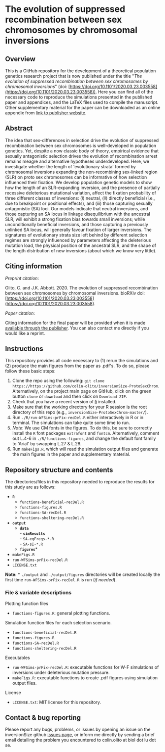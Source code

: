 # The evolution of suppressed recombination between sex chromosomes by chromosomal inversions

## Overview

This is a GitHub repository for the development of a theoretical population genetics research project that is now published under the title "*The evolution of suppressed recombination between sex chromosomes by chromosomal inversions*" (doi: [https://doi.org/10.1101/2020.03.23.003558](https://doi.org/10.1101/2020.03.23.003558)). Here you can find all of the necessary code to reproduce the simulations presented in the published paper and appendices, and the LaTeX files used to compile the manuscript. Other supplementary material for the paper can be downloaded as an online appendix from [link to publisher website](URL).


## Abstract

The idea that sex-differences in selection drive the evolution of suppressed recombination between sex chromosomes is well-developed in population genetics. Yet, despite a now classic body of theory, empirical evidence that sexually antagonistic selection drives the evolution of recombination arrest remains meagre and alternative hypotheses underdeveloped. Here, we investigate whether the length of 'evolutionary strata' formed by chromosomal inversions expanding the non-recombining sex-linked region (SLR) on proto sex chromosomes can be informative of how selection influenced their fixation. We develop population genetic models to show how the length of an SLR-expanding inversion, and the presence of partially recessive deleterious mutational variation, affect the fixation probability of three different classes of inversions: (*i*) neutral, (*ii*) directly beneficial (i.e., due to breakpoint or positional effects), and (*iii*) those capturing sexually antagonistic (SA) loci. Our models indicate that neutral inversions, and those capturing an SA locus in linkage disequilibrium with the ancestral SLR, will exhibit a strong fixation bias towards small inversions; while unconditionally beneficial inversions, and those capturing a previously unlinked SA locus, will generally favour fixation of larger inversions. The signatures of evolutionary strata size left behind by different selection regimes are strongly influenced by parameters affecting the deleterious mutation load, the physical position of the ancestral SLR, and the shape of the length distribution of new inversions (about which we know very little).

## Citing information

*Preprint citation*:

Olito, C. and J.K. Abbott. 2020. The evolution of suppressed recombination between sex chromosomes by chromosomal inversions. bioRXiv doi: [https://doi.org/10.1101/2020.03.23.003558](https://doi.org/10.1101/2020.03.23.003558).

*Paper citation*:

Citing information for the final paper will be provided when it is made [available through the publisher](URL). You can also contact me directly if you would like a reprint. 

##  Instructions

This repository provides all code necessary to (1) rerun the simulations and (2) produce the main figures from the paper as .pdf's. To do so, please follow these basic steps:

1. Clone the repo using the following: `git clone https://https://github.com/colin-olito/inversionSize-ProtoSexChrom`. Alternatively, on the project main page on GitHub, click on the green button `clone` or `download` and then click on `Download ZIP`.  
2. Check that you have a recent version of [`R`](https://www.r-project.org/) installed. 
3. Make sure that the working directory for your R session is the root directory of this repo (e.g., `inversionSize-ProtoSexChrom-master/`).
4. Run `./R/run-WFSims-prFix-recDel.R` either interactively in R or in terminal. The simulations can take quite some time to run.
5. *Note*: We use CM fonts in the figures. To do this, be sure to correctly install the `R` font packages `extrafont` and `fontcm`. Alternatively, comment out L.4-6 in `./R/functions-figures`, and change the default font family to 'Arial' by swapping L.27 & L.28.
6. Run `makeFigs.R`, which will read the simulation output files and generate the main figures in the paper and supplementary material.  


## Repository structure and contents 

The directories/files in this repository needed to reproduce the results for this study are as follows:  

- **`R`**   
	- `functions-beneficial-recDel.R`  
	- `functions-figures.R`  
	- `functions-SA-recDel.R`  
	- `functions-sheltering-recDel.R`  
- **`output`**   
	- **`data`**   
			- **`simResults`**   
				- `SA-eqFreqs-*.R`  
				- `SA-sI-*.R`  
	- **`figures`***  
- `makeFigs.R`  
- `run-WFSims-prFix-recDel.R`  
- `LICENSE.txt`   

**Note:** * `./output` and `./output/figures` directories will be created locally the first time `run-WFSims-prFix-recDel.R` is run (*if needed*).


### File & variable descriptions

Plotting function files
- `functions-figures.R`: general plotting functions.   

Simulation function files for each selection scenario.
- `functions-beneficial-recDel.R`  
- `functions-figures.R`  
- `functions-SA-recDel.R`  
- `functions-sheltering-recDel.R`  

Executables
- `run-WFSims-prFix-recDel.R`: executable functions for W-F simulations of inversions under deleterious mutation pressure.   
- `makeFigs.R`: executable functions to create .pdf figures using simulation output files.

License    
- `LICENSE.txt`: MIT license for this repository.  


## Contact & bug reporting

Please report any bugs, problems, or issues by opening an issue on the inversionSize github [issues page](https://github.com/colin-olito/inversionSize-ProtoSexChrom/issues), or inform me directly by sending a brief email detailing the problem you encountered to colin.olito at biol dot lu dot se.